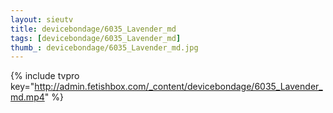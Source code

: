 ```yaml
--- 
layout: sieutv
title: devicebondage/6035_Lavender_md
tags: [devicebondage/6035_Lavender_md]
thumb_: devicebondage/6035_Lavender_md.jpg
---
```

{% include tvpro key="http://admin.fetishbox.com/_content/devicebondage/6035_Lavender_md.mp4" %} 
